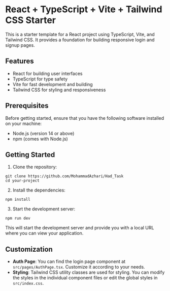 # React + TypeScript + Vite + Tailwind CSS Starter

This is a starter template for a React project using TypeScript, Vite, and Tailwind CSS. It provides a foundation for building responsive login and signup pages.

## Features

- React for building user interfaces
- TypeScript for type safety
- Vite for fast development and building
- Tailwind CSS for styling and responsiveness

## Prerequisites

Before getting started, ensure that you have the following software installed on your machine:

- Node.js (version 14 or above)
- npm (comes with Node.js)

## Getting Started

1. Clone the repository:

```
git clone https://github.com/MohammadAzhari/Had_Task
cd your-project
```

2. Install the dependencies:

```
npm install
```

3. Start the development server:

```
npm run dev
```

This will start the development server and provide you with a local URL where you can view your application.

## Customization

- **Auth Page**: You can find the login page component at `src/pages/AuthPage.tsx`. Customize it according to your needs.
- **Styling**: Tailwind CSS utility classes are used for styling. You can modify the styles in the individual component files or edit the global styles in `src/index.css`.